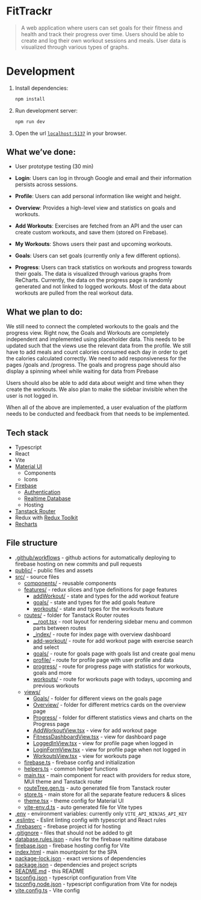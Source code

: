 # FitTrackr

> A web application where users can set goals for their fitness and health and track their progress over time. Users should be able to create and log their own workout sessions and meals. User data is visualized through various types of graphs.

# Development

1. Install dependencies:
    ```bash
    npm install
    ```

2. Run development server:
    ```bash
    npm run dev
    ```

3. Open the url [`localhost:5137`](http://localhost:5173/) in your browser.

## What we’ve done:

- User prototype testing (30 min)

- **Login**: Users can log in through Google and email and their information persists across sessions.
- **Profile**: Users can add personal information like weight and height.
- **Overview**: Provides a high-level view and statistics on goals and workouts.
- **Add Workouts**: Exercises are fetched from an API and the user can create custom workouts, and save them (stored on Firebase).
- **My Workouts**: Shows users their past and upcoming workouts.
- **Goals**: Users can set goals (currently only a few different options).
- **Progress**: Users can track statistics on workouts and progress towards their goals. The data is visualized through various graphs from ReCharts. Currently, the data on the progress page is randomly generated and not linked to logged workouts. Most of the data about workouts are pulled from the real workout data.

## What we plan to do:

We still need to connect the completed workouts to the goals and the progress view. Right now, the Goals and Workouts are completely independent and implemented using placeholder data. This needs to be updated such that the views use the relevant data from the profile. We still have to add meals and count calories consumed each day in order to get the calories calculated correctly. We need to add responsiveness for the pages /goals and /progress. The goals and progress page should also display a spinning wheel while waiting for data from Pirebase

Users should also be able to add data about weight and time when they create the workouts. We also plan to make the sidebar invisible when the user is not logged in.

When all of the above are implemented, a user evaluation of the platform needs to be conducted and feedback from that needs to be implemented.

## Tech stack
- Typescript
- React
- Vite
- [Material UI](https://mui.com/material-ui/all-components/)
  - Components
  - Icons
- [Firebase](https://console.firebase.google.com/u/0/project/dh2642-project-7eb8e)
  - [Authentication](https://firebase.google.com/docs/auth/web/start)
  - [Realtime Database](https://firebase.google.com/docs/database/web/read-and-write)
  - Hosting
- [Tanstack Router](https://tanstack.com/router/latest/docs/framework/react/quick-start)
- Redux with [Redux Toolkit](https://redux-toolkit.js.org/tutorials/quick-start)
- [Recharts](https://recharts.org/)

## File structure

- [.github/workflows](./.github/workflows) - github actions for automatically deploying to firebase hosting on new commits and pull requests
- [public/](./public/) - public files and assets
- [src/](./src/) - source files
  - [components/](./src/components/) - reusable components
  - [features/](./src/features/) - redux slices and type definitions for page features
    - [addWorkout/](./src/features/addWorkout/) - state and types for the add workout feature
    - [goals/](./src/features/goals/) - state and types for the add goals feature
    - [workouts/](./src/features/workouts/) - state and types for the workouts feature
  - [routes/](./src/routes/) - folder for Tanstack Router routes
    - [\_\_root.tsx](./src/routes/__root.tsx) - root layout for rendering sidebar menu and common parts between routes
    - [\_index/](./src/routes/_index/) - route for index page with overview dashboard
    - [add-workout/](./src/routes/add-workout/) - route for add workout page with exercise search and select
    - [goals/](./src/routes/goals/) - route for goals page with goals list and create goal menu
    - [profile/](./src/routes/profile/) - route for profile page with user profile and data
    - [progress/](./src/routes/progress/) - route for progress page with statistics for workouts, goals and more
    - [workouts/](./src/routes/workouts/) - route for workouts page with todays, upcoming and previous workouts
  - [views/](./src/views/)
    - [Goals/](./src/views/Goals/) - folder for different views on the goals page
    - [Overview/](./src/views/Overview/) - folder for different metrics cards on the overview page
    - [Progress/](./src/views/Progress/) - folder for different statistics views and charts on the Progress page
    - [AddWorkoutView.tsx](./src/views/AddWorkoutView.tsx) - view for add workout page
    - [FitnessDashboardView.tsx](./src/views/FitnessDashboardView.tsx) - view for dashboard page
    - [LoggedInView.tsx](./src/views/LoggedInView.tsx) - view for profile page when logged in
    - [LoginFormView.tsx](./src/views/LoginFormView.tsx) - view for profile page when not logged in
    - [WorkoutsView.tsx](./src/views/WorkoutsView.tsx) - view for workouts page
  - [firebase.ts](./src/firebase.ts) - firebase config and initialization
  - [helpers.ts](./src/helpers.ts) - common helper functions
  - [main.tsx](./src/main.tsx) - main component for react with providers for redux store, MUI theme and Tanstack router
  - [routeTree.gen.ts](./src/routeTree.gen.ts) - auto generated file from Tanstack router
  - [store.ts](./src/store.ts) - main store for all the separate feature reducers & slices
  - [theme.tsx](./src/theme.tsx) - theme config for Material UI
  - [vite-env.d.ts](./src/vite-env.d.ts) - auto generated file for Vite types
- [.env](./.env) - environment variables: currently only `VITE_API_NINJAS_API_KEY`
- [.eslintrc](./.eslintrc) - Eslint linting config with typescript and React rules
- [.firebaserc](./.firebaserc) - firebase project id for hosting
- [.gitignore](./.gitignore) - files that should not be added to git
- [database.rules.json](./database.rules.json) - rules for the firebase realtime database
- [firebase.json](./firebase.json) - firebase hosting config for Vite
- [index.html](./index.html) - main mountpoint for the SPA
- [package-lock.json](./package-lock.json) - exact versions of dependencies
- [package.json](./package.json) - dependencies and project scripts
- [README.md](./README.md) - this README
- [tsconfig.json](./tsconfig.json) - typescript configuration from Vite
- [tsconfig.node.json](./tsconfig.node.json) - typescript configuration from Vite for nodejs
- [vite.config.ts](./vite.config.ts) - Vite config
